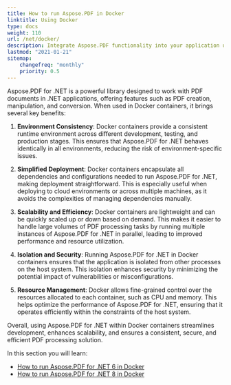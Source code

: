 ```yaml
---
title: How to run Aspose.PDF in Docker
linktitle: Using Docker
type: docs
weight: 110
url: /net/docker/
description: Integrate Aspose.PDF functionality into your application using Docker Linux or Windows containers
lastmod: "2021-01-21"
sitemap:
    changefreq: "monthly"
    priority: 0.5
---
```



Aspose.PDF for .NET is a powerful library designed to work with PDF documents in .NET applications, offering features such as PDF creation, manipulation, and conversion. When used in Docker containers, it brings several key benefits:

1. **Environment Consistency**: Docker containers provide a consistent runtime environment across different development, testing, and production stages. This ensures that Aspose.PDF for .NET behaves identically in all environments, reducing the risk of environment-specific issues.

2. **Simplified Deployment**: Docker containers encapsulate all dependencies and configurations needed to run Aspose.PDF for .NET, making deployment straightforward. This is especially useful when deploying to cloud environments or across multiple machines, as it avoids the complexities of managing dependencies manually.

3. **Scalability and Efficiency**: Docker containers are lightweight and can be quickly scaled up or down based on demand. This makes it easier to handle large volumes of PDF processing tasks by running multiple instances of Aspose.PDF for .NET in parallel, leading to improved performance and resource utilization.

4. **Isolation and Security**: Running Aspose.PDF for .NET in Docker containers ensures that the application is isolated from other processes on the host system. This isolation enhances security by minimizing the potential impact of vulnerabilities or misconfigurations.

5. **Resource Management**: Docker allows fine-grained control over the resources allocated to each container, such as CPU and memory. This helps optimize the performance of Aspose.PDF for .NET, ensuring that it operates efficiently within the constraints of the host system.

Overall, using Aspose.PDF for .NET within Docker containers streamlines development, enhances scalability, and ensures a consistent, secure, and efficient PDF processing solution.

In this section you will learn:

* [How to run Aspose.PDF for .NET 6 in Docker](dotnet6)
* [How to run Aspose.PDF for .NET 8 in Docker](dotnet8)
